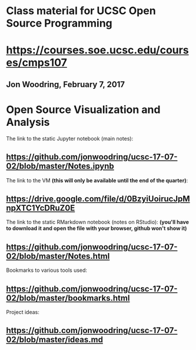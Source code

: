# Class material for UCSC Open Source Programming
# https://courses.soe.ucsc.edu/courses/cmps107
## Jon Woodring, February 7, 2017 ##

# Open Source Visualization and Analysis

The link to the static Jupyter notebook (main notes):
## https://github.com/jonwoodring/ucsc-17-07-02/blob/master/Notes.ipynb ##

The link to the VM **(this will only be available until the end of the quarter)**:
## https://drive.google.com/file/d/0BzyiUoirucJpMnpXTC1YcDRuZ0E ##

The link to the static RMarkdown notebook (notes on RStudio):
**(you'll have to download it and open the file with your browser, github won't show it)**
## https://github.com/jonwoodring/ucsc-17-07-02/blob/master/Notes.html ##

Bookmarks to various tools used:
## https://github.com/jonwoodring/ucsc-17-07-02/blob/master/bookmarks.html ##

Project ideas:
## https://github.com/jonwoodring/ucsc-17-07-02/blob/master/ideas.md ##

